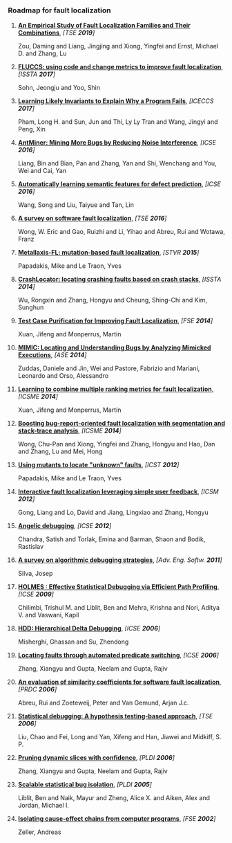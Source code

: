 ### Roadmap for fault localization
1. __[An Empirical Study of Fault Localization Families and Their Combinations](https://doi.org/10.1109/TSE.2019.2892102)__, *[TSE __2019__]*

	Zou, Daming and Liang, Jingjing and Xiong, Yingfei and Ernst, Michael D. and Zhang, Lu

2. __[FLUCCS: using code and change metrics to improve fault localization](https://doi.org/10.1145/3092703.3092717)__, *[ISSTA __2017__]*

	Sohn, Jeongju and Yoo, Shin

3. __[Learning Likely Invariants to Explain Why a Program Fails](https://doi.org/10.1109/ICECCS.2017.12)__, *[ICECCS __2017__]*

	Pham, Long H. and Sun, Jun and Thi, Ly Ly Tran and Wang, Jingyi and Peng, Xin

4. __[AntMiner: Mining More Bugs by Reducing Noise Interference](https://doi.org/10.1145/2884781.2884870)__, *[ICSE __2016__]*

	Liang, Bin and Bian, Pan and Zhang, Yan and Shi, Wenchang and You, Wei and Cai, Yan

5. __[Automatically learning semantic features for defect prediction](https://doi.org/10.1145/2884781.2884804)__, *[ICSE __2016__]*

	Wang, Song and Liu, Taiyue and Tan, Lin

6. __[A survey on software fault localization](https://doi.org/10.1109/TSE.2016.2521368)__, *[TSE __2016__]*

	Wong, W. Eric and Gao, Ruizhi and Li, Yihao and Abreu, Rui and Wotawa, Franz

7. __[Metallaxis-FL: mutation-based fault localization](https://doi.org/10.1002/stvr.1509)__, *[STVR __2015__]*

	Papadakis, Mike and Le Traon, Yves

8. __[CrashLocator: locating crashing faults based on crash stacks](https://doi.org/10.1145/2610384.2610386)__, *[ISSTA __2014__]*

	Wu, Rongxin and Zhang, Hongyu and Cheung, Shing-Chi and Kim, Sunghun

9. __[Test Case Purification for Improving Fault Localization](https://doi.org/10.1145/2635868.2635906)__, *[FSE __2014__]*

	Xuan, Jifeng and Monperrus, Martin

10. __[MIMIC: Locating and Understanding Bugs by Analyzing Mimicked Executions](https://doi.org/10.1145/2642937.2643014)__, *[ASE __2014__]*

	Zuddas, Daniele and Jin, Wei and Pastore, Fabrizio and Mariani, Leonardo and Orso, Alessandro

11. __[Learning to combine multiple ranking metrics for fault localization](https://doi.org/10.1109/ICSME.2014.41)__, *[ICSME __2014__]*

	Xuan, Jifeng and Monperrus, Martin

12. __[Boosting bug-report-oriented fault localization with segmentation and stack-trace analysis](https://doi.org/10.1109/ICSME.2014.40)__, *[ICSME __2014__]*

	Wong, Chu-Pan and Xiong, Yingfei and Zhang, Hongyu and Hao, Dan and Zhang, Lu and Mei, Hong

13. __[Using mutants to locate "unknown" faults](https://doi.org/10.1109/ICST.2012.159)__, *[ICST __2012__]*

	Papadakis, Mike and Le Traon, Yves

14. __[Interactive fault localization leveraging simple user feedback](https://doi.org/10.1109/ICSM.2012.6405255)__, *[ICSM __2012__]*

	Gong, Liang and Lo, David and Jiang, Lingxiao and Zhang, Hongyu

15. __[Angelic debugging](https://doi.org/10.1145/1985793.1985811)__, *[ICSE __2012__]*

	Chandra, Satish and Torlak, Emina and Barman, Shaon and Bodik, Rastislav

16. __[A survey on algorithmic debugging strategies](https://doi.org/10.1016/j.advengsoft.2011.05.024)__, *[Adv. Eng. Softw. __2011__]*

	Silva, Josep

17. __[HOLMES : Effective Statistical Debugging via Efficient Path Profiling](https://doi.org/10.1109/ICSE.2009.5070506)__, *[ICSE __2009__]*

	Chilimbi, Trishul M. and Liblit, Ben and Mehra, Krishna and Nori, Aditya V. and Vaswani, Kapil

18. __[HDD: Hierarchical Delta Debugging](https://doi.org/10.1145/1134285.1134307)__, *[ICSE __2006__]*

	Misherghi, Ghassan and Su, Zhendong

19. __[Locating faults through automated predicate switching](https://doi.org/10.1145/1134285.1134324)__, *[ICSE __2006__]*

	Zhang, Xiangyu and Gupta, Neelam and Gupta, Rajiv

20. __[An evaluation of similarity coefficients for software fault localization](https://doi.org/10.1109/PRDC.2006.18)__, *[PRDC __2006__]*

	Abreu, Rui and Zoeteweij, Peter and Van Gemund, Arjan J.c.

21. __[Statistical debugging: A hypothesis testing-based approach](https://doi.org/10.1109/TSE.2006.105)__, *[TSE __2006__]*

	Liu, Chao and Fei, Long and Yan, Xifeng and Han, Jiawei and Midkiff, S. P.

22. __[Pruning dynamic slices with confidence](https://doi.org/10.1145/1133981.1134002)__, *[PLDI __2006__]*

	Zhang, Xiangyu and Gupta, Neelam and Gupta, Rajiv

23. __[Scalable statistical bug isolation](https://doi.org/10.1145/1065010.1065014)__, *[PLDI __2005__]*

	Liblit, Ben and Naik, Mayur and Zheng, Alice X. and Aiken, Alex and Jordan, Michael I.

24. __[Isolating cause-effect chains from computer programs](https://doi.org/10.1145/587051.587053)__, *[FSE __2002__]*

	Zeller, Andreas

